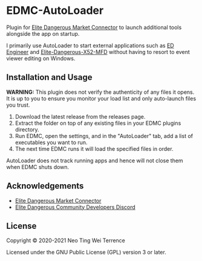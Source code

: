 # EDMC-AutoLoader
Plugin for [Elite Dangerous Market Connector](https://github.com/EDCD/EDMarketConnector) to launch additional tools alongside the app on startup.

I primarily use AutoLoader to start external applications such as 
[ED Engineer](https://github.com/msarilar/EDEngineer) and [Elite-Dangerous-X52-MFD](https://github.com/AZaps/Elite-Dangerous-X52-MFD) without
having to resort to event viewer editing on Windows.

## Installation and Usage
**WARNING:** This plugin does not verify the authenticity of any files it opens.
It is up to you to ensure you monitor your load list and only auto-launch files you trust.

1. Download the latest release from the releases page.
2. Extract the folder on top of any existing files in your EDMC plugins directory.
3. Run EDMC, open the settings, and in the "AutoLoader" tab, add a list of executables you want to run.
4. The next time EDMC runs it will load the specified files in order.

AutoLoader does not track running apps and hence will not close them when EDMC shuts down.

## Acknowledgements
- [Elite Dangerous Market Connector](https://github.com/EDCD/EDMarketConnector)
- [Elite Dangerous Community Developers Discord](https://discord.com/invite/usQ5e6n)
## License
Copyright © 2020-2021 Neo Ting Wei Terrence

Licensed under the GNU Public License (GPL) version 3 or later.
